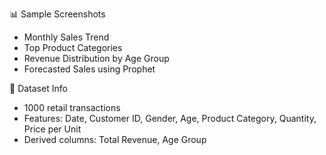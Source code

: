 📊 Sample Screenshots

- Monthly Sales Trend
- Top Product Categories
- Revenue Distribution by Age Group
- Forecasted Sales using Prophet

🧩 Dataset Info

- 1000 retail transactions
- Features: Date, Customer ID, Gender, Age, Product Category, Quantity, Price per Unit
- Derived columns: Total Revenue, Age Group

